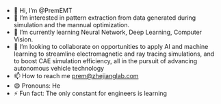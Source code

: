 - 👋 Hi, I’m @PremEMT
- 👀 I’m interested in pattern extraction from data generated during simulation and the mannual optimization.
- 🌱 I’m currently learning Neural Network, Deep Learning, Computer Vision.
- 💞️ I’m looking to collaborate on opportunities to apply AI and machine learning to streamline electromagnetic and ray tracing simulations, and to boost CAE simulation efficiency, all in the pursuit of advancing autonomous vehicle technology
- 📫 How to reach me prem@zhejianglab.com
- 😄 Pronouns: He
- ⚡ Fun fact: The only constant for engineers is learning

<!---
PremEMT/PremEMT is a ✨ special ✨ repository because its `README.md` (this file) appears on your GitHub profile.
You can click the Preview link to take a look at your changes.
--->

